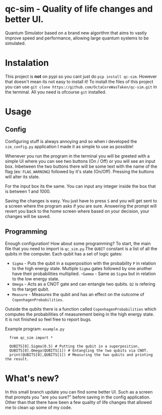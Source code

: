 # qc-sim - Quality of life changes and better UI.
Quantum Simulator based on a brand new algorithm that aims to vastly improve speed and performance, allowing large quantum systems to be simulated.

# Instalation
This project is **not** on pypi so you cant just do `pip install qc-sim`. However that doesn't mean its not easy to install it!
To install the files of this project you can use `git clone https://github.com/OctaCoreWasTaken/qc-sim.git` in the terminal. 
All you need is ofcourse `git` installed.

# Usage

## Config
Configuring stuff is always annoying and so when i developed the `sim_config.py` application I made it as simple to use as possible!

Whenever you run the program in the terminal you will be greeted with a simple UI where you can see two buttons (On / Off) or you 
will see an input box. 
Inbetween the two buttons there will be some text with the name of the flag (ex: `FLAG_WARNING`) followed by it's state (On/Off).
Pressing the buttons will alter its state.

For the input box its the same. You can input any integer inside the box that is between 1 and 1000. 

Saving the changes is easy. You just have to press `S` and you will get sent to a screen where the program asks if you are sure.
Answering the prompt will revert you back to the home screen where based on your decision, your changes will be saved.

## Programming
Enough configuration! How about some programming?
To start, the main file that you need to import is `qc_sim.py`.The `QUBIT` constant is a list of all the qubits in the computer. Each qubit has a set of logic gates:
  - `Sigma` - Puts the qubit in a superposition with the probability `P` in relation to the high energy state. Multiple `Sigma` gates followed by one another have their probabilities multiplied.
  -`Gamma` - Same as `Sigma` but in relation to the low energy state.
  - `Omega` - Acts as a CNOT gate and can entangle two qubits. `Q2` is refering to the target qubit.
  - `Measure` - Measures the qubit and has an effect on the outcome of `CopenhagenProbabilities`.

Outside the qubits there is a function called `CopenhagenProbabilities` which computes the probabilities of measurement being in the high
energy state. It is not finished so feel free to report bugs.

Example program: `example.py`
```
  from qc_sim import *

  QUBITS[0].Sigma(0.5) # Putting the qubit in a superposition.
  QUBITS[0].Omega(QUBITS[1]) # Entangling the two qubits via CNOT.
  print(QUBITS[0],QUBITS[1]) # Measuring the two qubits and printing the result.
```

# What's new?
In this small branch update you can find some better UI. Such as a screen that prompts you "are you sure?" before saving in the config application.
Other than that there have been a few quality of life changes that allowed me to clean up some of my code.
